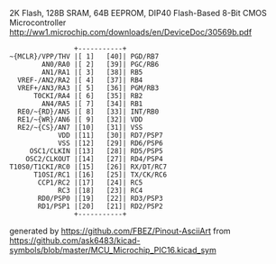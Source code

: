 2K Flash, 128B SRAM, 64B EEPROM, DIP40
Flash-Based 8-Bit CMOS Microcontroller
http://ww1.microchip.com/downloads/en/DeviceDoc/30569b.pdf


	                +-----------+
	~{MCLR}/VPP/THV |[ 1]   [40]| PGD/RB7
	        AN0/RA0 |[ 2]   [39]| PGC/RB6
	        AN1/RA1 |[ 3]   [38]| RB5
	  VREF-/AN2/RA2 |[ 4]   [37]| RB4
	  VREF+/AN3/RA3 |[ 5]   [36]| PGM/RB3
	      T0CKI/RA4 |[ 6]   [35]| RB2
	        AN4/RA5 |[ 7]   [34]| RB1
	  RE0/~{RD}/AN5 |[ 8]   [33]| INT/RB0
	  RE1/~{WR}/AN6 |[ 9]   [32]| VDD
	  RE2/~{CS}/AN7 |[10]   [31]| VSS
	            VDD |[11]   [30]| RD7/PSP7
	            VSS |[12]   [29]| RD6/PSP6
	     OSC1/CLKIN |[13]   [28]| RD5/PSP5
	    OSC2/CLKOUT |[14]   [27]| RD4/PSP4
	T10S0/T1CKI/RC0 |[15]   [26]| RX/DT/RC7
	      T1OSI/RC1 |[16]   [25]| TX/CK/RC6
	       CCP1/RC2 |[17]   [24]| RC5
	            RC3 |[18]   [23]| RC4
	       RD0/PSP0 |[19]   [22]| RD3/PSP3
	       RD1/PSP1 |[20]   [21]| RD2/PSP2
	                +-----------+


generated by https://github.com/FBEZ/Pinout-AsciiArt from https://github.com/ask6483/kicad-symbols/blob/master/MCU_Microchip_PIC16.kicad_sym